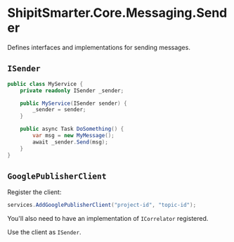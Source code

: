 # ShipitSmarter.Core.Messaging.Sender

Defines interfaces and implementations for sending messages.

## `ISender`

```csharp
public class MyService {
    private readonly ISender _sender;

    public MyService(ISender sender) {
        _sender = sender;
    }

    public async Task DoSomething() {
        var msg = new MyMessage();
        await _sender.Send(msg);
    }
}
```

## `GooglePublisherClient`

Register the client:

```csharp
services.AddGooglePublisherClient("project-id", "topic-id");
```

You'll also need to have an implementation of `ICorrelator` registered.

Use the client as `ISender`.
